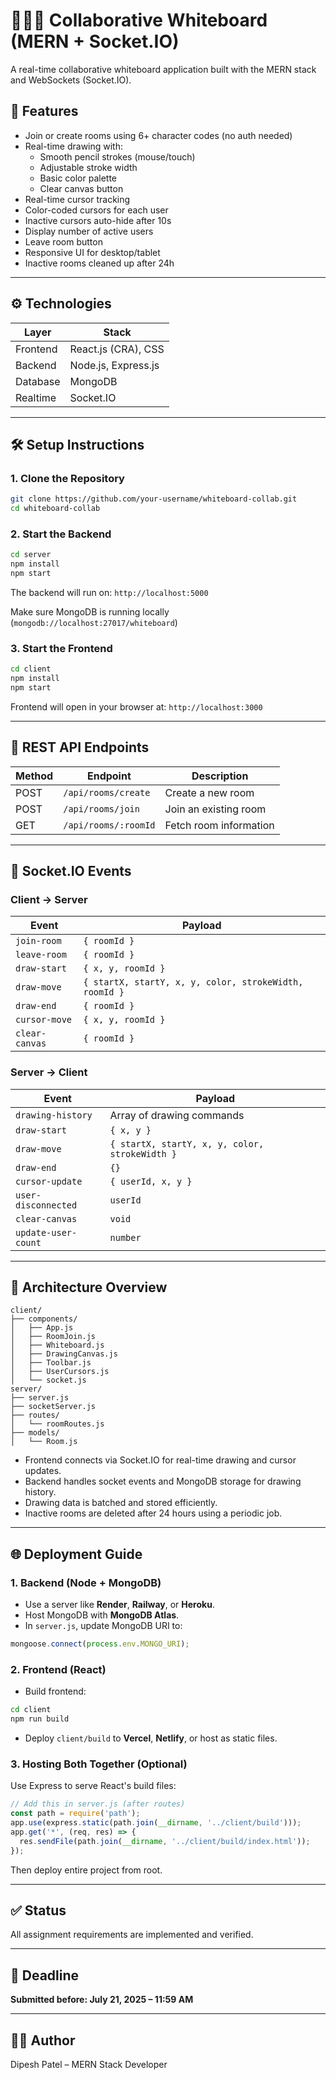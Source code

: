 # 🧑‍🤝‍🧑 Collaborative Whiteboard (MERN + Socket.IO)

A real-time collaborative whiteboard application built with the MERN stack and WebSockets (Socket.IO).

## 🚀 Features

- Join or create rooms using 6+ character codes (no auth needed)
- Real-time drawing with:
  - Smooth pencil strokes (mouse/touch)
  - Adjustable stroke width
  - Basic color palette
  - Clear canvas button
- Real-time cursor tracking
- Color-coded cursors for each user
- Inactive cursors auto-hide after 10s
- Display number of active users
- Leave room button
- Responsive UI for desktop/tablet
- Inactive rooms cleaned up after 24h

---

## ⚙️ Technologies

| Layer     | Stack              |
|-----------|--------------------|
| Frontend  | React.js (CRA), CSS |
| Backend   | Node.js, Express.js |
| Database  | MongoDB             |
| Realtime  | Socket.IO           |

---

## 🛠️ Setup Instructions

### 1. Clone the Repository

```bash
git clone https://github.com/your-username/whiteboard-collab.git
cd whiteboard-collab
```

### 2. Start the Backend

```bash
cd server
npm install
npm start
```

The backend will run on: `http://localhost:5000`

Make sure MongoDB is running locally (`mongodb://localhost:27017/whiteboard`)

### 3. Start the Frontend

```bash
cd client
npm install
npm start
```

Frontend will open in your browser at: `http://localhost:3000`

---

## 📡 REST API Endpoints

| Method | Endpoint             | Description             |
|--------|----------------------|-------------------------|
| POST   | `/api/rooms/create`  | Create a new room       |
| POST   | `/api/rooms/join`    | Join an existing room   |
| GET    | `/api/rooms/:roomId` | Fetch room information  |

---

## 🎯 Socket.IO Events

### Client → Server

| Event         | Payload                              |
|---------------|---------------------------------------|
| `join-room`   | `{ roomId }`                          |
| `leave-room`  | `{ roomId }`                          |
| `draw-start`  | `{ x, y, roomId }`                    |
| `draw-move`   | `{ startX, startY, x, y, color, strokeWidth, roomId }` |
| `draw-end`    | `{ roomId }`                          |
| `cursor-move` | `{ x, y, roomId }`                    |
| `clear-canvas`| `{ roomId }`                          |

### Server → Client

| Event             | Payload                             |
|------------------|--------------------------------------|
| `drawing-history`| Array of drawing commands            |
| `draw-start`     | `{ x, y }`                           |
| `draw-move`      | `{ startX, startY, x, y, color, strokeWidth }` |
| `draw-end`       | `{}`                                 |
| `cursor-update`  | `{ userId, x, y }`                   |
| `user-disconnected` | `userId`                          |
| `clear-canvas`   | `void`                               |
| `update-user-count` | `number`                          |

---

## 🧠 Architecture Overview

```
client/
├── components/
│   ├── App.js
│   ├── RoomJoin.js
│   ├── Whiteboard.js
│   ├── DrawingCanvas.js
│   ├── Toolbar.js
│   ├── UserCursors.js
│   └── socket.js
server/
├── server.js
├── socketServer.js
├── routes/
│   └── roomRoutes.js
├── models/
│   └── Room.js
```

- Frontend connects via Socket.IO for real-time drawing and cursor updates.
- Backend handles socket events and MongoDB storage for drawing history.
- Drawing data is batched and stored efficiently.
- Inactive rooms are deleted after 24 hours using a periodic job.

---

## 🌐 Deployment Guide

### 1. Backend (Node + MongoDB)

- Use a server like **Render**, **Railway**, or **Heroku**.
- Host MongoDB with **MongoDB Atlas**.
- In `server.js`, update MongoDB URI to:

```js
mongoose.connect(process.env.MONGO_URI);
```

### 2. Frontend (React)

- Build frontend:

```bash
cd client
npm run build
```

- Deploy `client/build` to **Vercel**, **Netlify**, or host as static files.

### 3. Hosting Both Together (Optional)

Use Express to serve React's build files:

```js
// Add this in server.js (after routes)
const path = require('path');
app.use(express.static(path.join(__dirname, '../client/build')));
app.get('*', (req, res) => {
  res.sendFile(path.join(__dirname, '../client/build/index.html'));
});
```

Then deploy entire project from root.

---

## ✅ Status

All assignment requirements are implemented and verified.

---

## 📅 Deadline

**Submitted before: July 21, 2025 – 11:59 AM**

---

## 👨‍💻 Author

Dipesh Patel – MERN Stack Developer